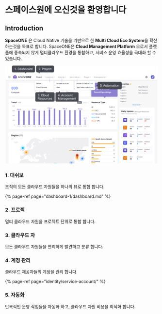 # 스페이스원에 오신것을 환영합니다

## Introduction

**SpaceONE** 은 Cloud Native 기술을 기반으로 한 **Multi Cloud Eco System**을 확산 하는것을 목표로 합니다. SpaceONE은 **Cloud Management Platform** 으로서 플랫폼에 종속되지 않게 멀티클라우드 환경을 통합하고, 서비스 운영 효율성을 극대화 할 수 있습니다. 

![](.gitbook/assets/userguide_img_2.png)

###  1. 대쉬보 <a id="1-dashboard"></a>

조직의 모든 클라우드 자원들을 하나의 뷰로 통합 합니다. 

{% page-ref page="dashboard-1/dashboard.md" %}

### **2. 프로젝**

멀티 클라우드 자원을 프로젝트 단위로 통합 합니다. 

### 3. 클라우드 자

모든 클라우드 자원들을 편리하게 발견하고 분류 합니다.   

### 4. 계정 관리

클라우드 제공자들의 계정을 관리 합니다.   

{% page-ref page="identity/service-account/" %}

### 5. 자동화

반복적인 운영 작업들을 자동화 하고, 클라우드 자원 비용을 최적화 합니다.  



